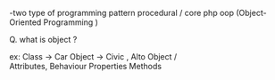 -two type of programming pattern 
procedural / core php
oop (Object-Oriented Programming )

Q. what is object ?

ex: Class -> Car
    Object -> Civic , Alto
          Object 
         /      \
Attributes,     Behaviour
Properties       Methods
        


